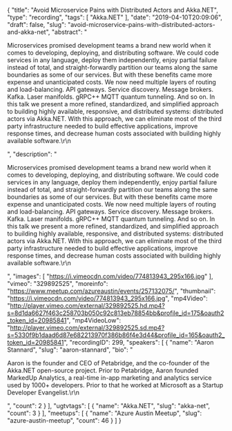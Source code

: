 {
  "title": "Avoid Microservice Pains with Distributed Actors and Akka.NET",
  "type": "recording",
  "tags": [
    "Akka.NET"
  ],
  "date": "2019-04-10T20:09:06",
  "draft": false,
  "slug": "avoid-microservice-pains-with-distributed-actors-and-akka-net",
  "abstract": "<p>Microservices promised development teams a brand new world when it comes to developing, deploying, and distributing software. We could code services in any language, deploy them independently, enjoy partial failure instead of total, and straight-forwardly partition our teams along the same boundaries as some of our services. But with these benefits came more expense and unanticipated costs. We now need multiple layers of routing and load-balancing. API gateways. Service discovery. Message brokers. Kafka. Laser manifolds. gRPC++ MQTT quantum tunneling. And so on. In this talk we present a more refined, standardized, and simplified approach to building highly available, responsive, and distributed systems: distributed actors via Akka.NET. With this approach, we can eliminate most of the third party infrastructure needed to build effective applications, improve response times, and decrease human costs associated with building highly available software.\r\n</p>",
  "description": "<p>Microservices promised development teams a brand new world when it comes to developing, deploying, and distributing software. We could code services in any language, deploy them independently, enjoy partial failure instead of total, and straight-forwardly partition our teams along the same boundaries as some of our services. But with these benefits came more expense and unanticipated costs. We now need multiple layers of routing and load-balancing. API gateways. Service discovery. Message brokers. Kafka. Laser manifolds. gRPC++ MQTT quantum tunneling. And so on. In this talk we present a more refined, standardized, and simplified approach to building highly available, responsive, and distributed systems: distributed actors via Akka.NET. With this approach, we can eliminate most of the third party infrastructure needed to build effective applications, improve response times, and decrease human costs associated with building highly available software.\r\n</p>",
  "images": [
    "https://i.vimeocdn.com/video/774813943_295x166.jpg"
  ],
  "vimeo": "329892525",
  "moreinfo": "https://www.meetup.com/azureaustin/events/257132075/",
  "thumbnail": "https://i.vimeocdn.com/video/774813943_295x166.jpg",
  "mp4Video": "http://player.vimeo.com/external/329892525.hd.mp4?s=8d1da6627f463c258703b050c92c813eb78854bb&profile_id=175&oauth2_token_id=20985841",
  "mp4VideoLow": "http://player.vimeo.com/external/329892525.sd.mp4?s=5330f9b1daad6d87e682213970f386b86f4e3d44&profile_id=165&oauth2_token_id=20985841",
  "recordingID": 299,
  "speakers": [
    {
      "name": "Aaron Stannard",
      "slug": "aaron-stannard",
      "bio": "<p>Aaron is the founder and CEO of Petabridge, and the co-founder of the Akka.NET open-source project. Prior to Petabridge, Aaron founded MarkedUp Analytics, a real-time in-app marketing and analytics service used by 1000+ developers. Prior to that he worked at Microsoft as a Startup Developer Evangelist.\r\n</p>",
      "count": 2
    }
  ],
  "ugtvtags": [
    {
      "name": "Akka.NET",
      "slug": "akka-net",
      "count": 3
    }
  ],
  "meetups": [
    {
      "name": "Azure Austin Meetup",
      "slug": "azure-austin-meetup",
      "count": 46
    }
  ]
}